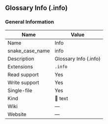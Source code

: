 
## Glossary Info (.info) ##

### General Information ###
Name | Value
---- | -------
Name | Info
snake_case_name | info
Description | Glossary Info (.info)
Extensions | `.info`
Read support | Yes
Write support | Yes
Single-file | Yes
Kind | 📝 text
Wiki | ―
Website | ―




